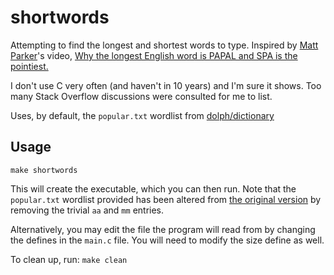 # shortwords
Attempting to find the longest and shortest words to type. Inspired by [Matt Parker](https://www.youtube.com/@standupmaths)'s video, [Why the longest English word is PAPAL and SPA is the pointiest.](https://www.youtube.com/watch?v=Mf2H9WZSIyw)

I don't use C very often (and haven't in 10 years) and I'm sure it shows. Too many Stack Overflow discussions were consulted for me to list.

Uses, by default, the `popular.txt` wordlist from [dolph/dictionary](https://github.com/dolph/dictionary)

## Usage
`make shortwords`

This will create the executable, which you can then run. Note that the `popular.txt` wordlist provided has been altered from [the original version](https://github.com/dolph/dictionary/blob/master/popular.txt) by removing the trivial `aa` and `mm` entries.

Alternatively, you may edit the file the program will read from by changing the defines in the `main.c` file. You will need to modify the size define as well.

To clean up, run: `make clean`
